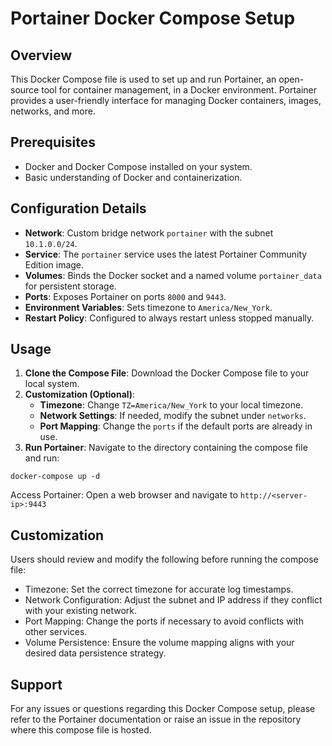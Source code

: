 # Portainer Docker Compose Setup

## Overview
This Docker Compose file is used to set up and run Portainer, an open-source tool for container management, in a Docker environment. Portainer provides a user-friendly interface for managing Docker containers, images, networks, and more.

## Prerequisites
- Docker and Docker Compose installed on your system.
- Basic understanding of Docker and containerization.

## Configuration Details
- **Network**: Custom bridge network `portainer` with the subnet `10.1.0.0/24`.
- **Service**: The `portainer` service uses the latest Portainer Community Edition image.
- **Volumes**: Binds the Docker socket and a named volume `portainer_data` for persistent storage.
- **Ports**: Exposes Portainer on ports `8000` and `9443`.
- **Environment Variables**: Sets timezone to `America/New_York`.
- **Restart Policy**: Configured to always restart unless stopped manually.

## Usage
1. **Clone the Compose File**: Download the Docker Compose file to your local system.
2. **Customization (Optional)**: 
   - **Timezone**: Change `TZ=America/New_York` to your local timezone.
   - **Network Settings**: If needed, modify the subnet under `networks`.
   - **Port Mapping**: Change the `ports` if the default ports are already in use.
3. **Run Portainer**: Navigate to the directory containing the compose file and run:
```
docker-compose up -d
```
   
Access Portainer: Open a web browser and navigate to `http://<server-ip>:9443`

## Customization
Users should review and modify the following before running the compose file:
- Timezone: Set the correct timezone for accurate log timestamps.
- Network Configuration: Adjust the subnet and IP address if they conflict with your existing network.
- Port Mapping: Change the ports if necessary to avoid conflicts with other services.
- Volume Persistence: Ensure the volume mapping aligns with your desired data persistence strategy.

## Support

For any issues or questions regarding this Docker Compose setup, please refer to the Portainer documentation or raise an issue in the repository where this compose file is hosted.

